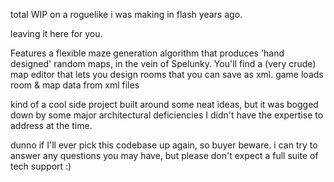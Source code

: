 total WIP on a roguelike i was making in flash years ago.

leaving it here for you.

Features a flexible maze generation algorithm that produces 'hand designed' random maps, in the vein of Spelunky.
You'll find a (very crude) map editor that lets you design rooms that you can save as xml.
game loads room & map data from xml files

kind of a cool side project built around some neat ideas, but it was bogged down by some major architectural deficiencies I didn't have the expertise to address at the time.  

dunno if I'll ever pick this codebase up again, so buyer beware.  i can try to answer any questions you may have, but please don't expect a full suite of tech support :)